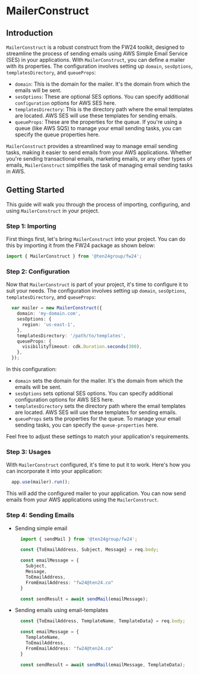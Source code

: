 # MailerConstruct

## Introduction

`MailerConstruct` is a robust construct from the FW24 toolkit, designed to streamline the process of sending emails using AWS Simple Email Service (SES) in your applications. With `MailerConstruct`, you can define a mailer with its properties. The configuration involves setting up `domain`, `sesOptions`, `templatesDirectory`, and `queueProps`:

- `domain`: This is the domain for the mailer. It's the domain from which the emails will be sent.
- `sesOptions`: These are optional SES options. You can specify additional `configuration` options for AWS SES here.
- `templatesDirectory`: This is the directory path where the email templates are located. AWS SES will use these templates for sending emails.
- `queueProps`: These are the properties for the queue. If you're using a queue (like AWS SQS) to manage your email sending tasks, you can specify the queue properties here.

`MailerConstruct` provides a streamlined way to manage email sending tasks, making it easier to send emails from your AWS applications. Whether you're sending transactional emails, marketing emails, or any other types of emails, `MailerConstruct` simplifies the task of managing email sending tasks in AWS.

## Getting Started

This guide will walk you through the process of importing, configuring, and using `MailerConstruct` in your project.

### Step 1: Importing

First things first, let's bring `MailerConstruct` into your project. You can do this by importing it from the FW24 package as shown below:

```ts
import { MailerConstruct } from '@ten24group/fw24';
```

### Step 2: Configuration

Now that `MailerConstruct` is part of your project, it's time to configure it to suit your needs. The configuration involves setting up `domain`, `sesOptions`, `templatesDirectory`, and `queueProps`:

```ts
  var mailer = new MailerConstruct({
    domain: 'my-domain.com',
    sesOptions: {
      region: 'us-east-1',
    },
    templatesDirectory: '/path/to/templates',
    queueProps: {
      visibilityTimeout: cdk.Duration.seconds(300),
    },
  });
```

In this configuration:

- `domain` sets the domain for the mailer. It's the domain from which the emails will be sent.
- `sesOptions` sets optional SES options. You can specify additional configuration options for AWS SES here.
- `templatesDirectory` sets the directory path where the email templates are located. AWS SES will use these templates for sending emails.
- `queueProps` sets the properties for the queue. To manage your email sending tasks, you can specify the `queue-properties` here.

Feel free to adjust these settings to match your application's requirements.

### Step 3: Usages

With `MailerConstruct` configured, it's time to put it to work. Here's how you can incorporate it into your application:

```ts
  app.use(mailer).run();
```

This will add the configured mailer to your application. You can now send emails from your AWS applications using the `MailerConstruct`.

### Step 4: Sending Emails

- Sending simple email

  ```ts
    import { sendMail } from '@ten24group/fw24';

    const {ToEmailAddress, Subject, Message} = req.body;

    const emailMessage = {
      Subject,
      Message,
      ToEmailAddress,
      FromEmailAddress: "fw24@ten24.co"
    }

    const sendResult = await sendMail(emailMessage);

  ```

- Sending emails using email-templates

  ```ts
    const {ToEmailAddress, TemplateName, TemplateData} = req.body;

    const emailMessage = {
      TemplateName,
      ToEmailAddress,
      FromEmailAddress: "fw24@ten24.co"
    }

    const sendResult = await sendMail(emailMessage, TemplateData);
  ```
